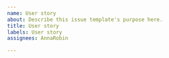```yaml
---
name: User story
about: Describe this issue template's purpose here.
title: User story
labels: User story
assignees: AnnaRobin

---
```



